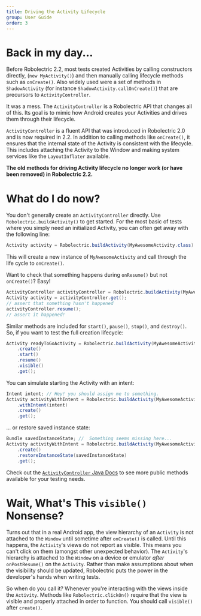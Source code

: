 ```yaml
---
title: Driving the Activity Lifecycle
group: User Guide
order: 3
---
```


# Back in my day...

Before Robolectric 2.2, most tests created Activities by calling constructors directly, (`new MyActivity()`) and then manually calling lifecycle methods such as `onCreate()`. Also widely used were a set of methods in `ShadowActivity` (for instance `ShadowActivity.callOnCreate()`) that are precursors to `ActivityController`.

It was a mess. The `ActivityController` is a Robolectric API that changes all of this. Its goal is to mimic how Android creates your Activities and drives them through their lifecycle.

`ActivityController` is a fluent API that was introduced in Robolectric 2.0 and is now required in 2.2. In addition to calling methods like `onCreate()`, it ensures that the internal state of the Activity is consistent with the lifecycle. This includes attaching the Activity to the Window and making system services like the `LayoutInflater` available.

__The old methods for driving Activity lifecycle no longer work (or have been removed) in Robolectric 2.2.__

# What do I do now?

You don't generally create an `ActivityController` directly. Use `Robolectric.buildActivity()` to get started. For the most basic of tests where you simply need an initialized Activity, you can often get away with the following line:

```java
Activity activity = Robolectric.buildActivity(MyAwesomeActivity.class).create().get();
```

This will create a new instance of `MyAwesomeActivity` and call through the life cycle to `onCreate()`.

Want to check that something happens during `onResume()` but not `onCreate()`? Easy!

```java
ActivityController activityController = Robolectric.buildActivity(MyAwesomeActivity.class).create().start();
Activity activity = activityController.get();
// assert that something hasn't happened
activityController.resume();
// assert it happened!
```

Similar methods are included for `start()`, `pause()`, `stop()`, and `destroy()`. So, if you want to test the full creation lifecycle:

```java
Activity readyToGoActivity = Robolectric.buildActivity(MyAwesomeActivity.class)
    .create()
    .start()
    .resume()
    .visible()
    .get();
```

You can simulate starting the Activity with an intent:

```java
Intent intent; // Hey! you should assign me to something.
Activity activityWithIntent = Robolectric.buildActivity(MyAwesomeActivity.class)
	.withIntent(intent)
    .create()
	.get();
```

... or restore saved instance state:

```java
Bundle savedInstanceState; //  Something seems missing here...
Activity activityWithIntent = Robolectric.buildActivity(MyAwesomeActivity.class)
    .create()
	.restoreInstanceState(savedInstanceState)
	.get();
```

Check out the [`ActivityController` Java Docs](/javadoc/org/robolectric/util/ActivityController.html) to see more public methods available for your testing needs.


# Wait, What's This `visible()` Nonsense?

Turns out that in a real Android app, the view hierarchy of an `Activity` is not attached to the `Window` until sometime after `onCreate()` is called. Until this happens, the `Activity`'s views do not report as visible. This means you can't click on them (amongst other unexpected behavior). The `Activity`'s hierarchy is attached to the `Window` on a device or emulator *after* `onPostResume()` on the `Activity`. Rather than make assumptions about when the visibility should be updated, Robolectric puts the power in the developer's hands when writing tests.

So when do you call it? Whenever you're interacting with the views inside the `Activity`. Methods like `Robolectric.clickOn()` require that the view is visible and properly attached in order to function. You should call `visible()` after `create()`.
